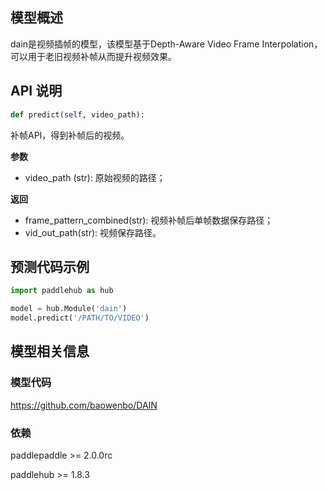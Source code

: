 ## 模型概述
dain是视频插帧的模型，该模型基于Depth-Aware Video Frame Interpolation，可以用于老旧视频补帧从而提升视频效果。

## API 说明

```python
def predict(self, video_path):
```

补帧API，得到补帧后的视频。

**参数**

* video_path (str): 原始视频的路径；

**返回**

* frame_pattern_combined(str): 视频补帧后单帧数据保存路径；
* vid_out_path(str): 视频保存路径。


## 预测代码示例

```python
import paddlehub as hub

model = hub.Module('dain')
model.predict('/PATH/TO/VIDEO')
```

## 模型相关信息

### 模型代码
https://github.com/baowenbo/DAIN

### 依赖

paddlepaddle >= 2.0.0rc

paddlehub >= 1.8.3